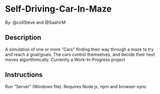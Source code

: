 # Self-Driving-Car-In-Maze

By: @collSteve and @SaahirM

## Description

A simulation of one or more "Cars" finding their way through a maze to try and reach a goal/goals. The cars control themselves, and decide their next moves algorithmically. Currently a Work-In-Progress project

## Instructions

Run "Server" (Windows file). Requires Node.js, npm and browser-sync

